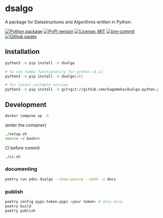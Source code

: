 
# dsalgo

A package for Datastructures and Algorithms written in Python.

[![Python package][ci-badge]][ci-url]
[![PyPI version][pypi-badge]][pypi-url]
[![License: MIT][mit-badge]][mit-url]
[![pre-commit][pre-commit-badge]][pre-commit-url]
[![Github pages][gh-pages-badge]][gh-pages-url]

[ci-badge]: https://github.com/kagemeka/dsalgo-python/actions/workflows/ci.yml/badge.svg
[ci-url]: https://github.com/kagemeka/dsalgo-python/actions/workflows/ci.yml
[pre-commit-badge]: https://img.shields.io/badge/pre--commit-enabled-brightgreen?logo=pre-commit&logoColor=white
[pre-commit-url]: https://github.com/pre-commit/pre-commit
[mit-badge]: https://img.shields.io/badge/License-MIT-blue.svg
[mit-url]: https://opensource.org/licenses/MIT
[pypi-badge]: https://badge.fury.io/py/dsalgo.svg
[pypi-url]: https://badge.fury.io/py/dsalgo
[gh-pages-badge]: https://github.com/kagemeka/dsalgo-python/actions/workflows/pages/pages-build-deployment/badge.svg
[gh-pages-url]: https://kagemeka.github.io/dsalgo-python

## Installation

```bash
python3 -m pip install -U dsalgo

# to use numba functionality for python <3.11
python3 -m pip install -U dsalgo[nb]

# for latest unstable version
python3 -m pip install -U git+git://github.com/kagemeka/dsalgo-python.git
```

## Development

```sh
docker compose up -d
```

(enter the container)

```sh
./setup.sh
source ~/.bashrc
```

CI before commit

```sh
./ci.sh
```

### documenting

```sh
poetry run pdoc dsalgo --show-source --math -o docs
```

### publish

```sh
poetry config pypi-token.pypi <your token> # only once
poetry build
poetry publish
```
